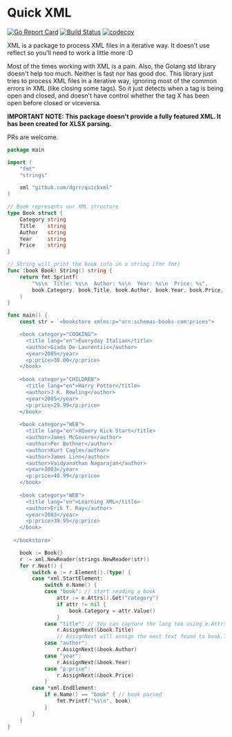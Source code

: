 # Quick XML

[![Go Report Card](https://goreportcard.com/badge/github.com/dgrr/xml)](https://goreportcard.com/report/github.com/dgrr/xml)
[![Build Status](https://travis-ci.com/dgrr/xml.svg?branch=master)](https://travis-ci.com/dgrr/xml)
[![codecov](https://codecov.io/gh/dgrr/xml/branch/master/graph/badge.svg)](https://codecov.io/gh/dgrr/xml)

XML is a package to process XML files in a iterative way. It doesn't use reflect so you'll need to work a little more :D

Most of the times working with XML is a pain. Also, the Golang std library doesn't help too much. Neither is fast nor has good doc. This library just tries to process XML files in a iterative way, ignoring most of the common errors in XML (like closing some tags). So it just detects when a tag is being open and closed, and doesn't have control whether the tag X has been open before closed or viceversa.

**IMPORTANT NOTE: This package doesn't provide a fully featured XML. It has been created for XLSX parsing.**

PRs are welcome.

```go
package main

import (
	"fmt"
	"strings"

	xml "github.com/dgrr/quickxml"
)

// Book represents our XML structure
type Book struct {
	Category string
	Title    string
	Author   string
	Year     string
	Price    string
}

// String will print the book info in a string (for fmt)
func (book Book) String() string {
	return fmt.Sprintf(
		"%s\n  Title: %s\n  Author: %s\n  Year: %s\n  Price: %s",
		book.Category, book.Title, book.Author, book.Year, book.Price,
	)
}

func main() {
	const str = `<bookstore xmlns:p="urn:schemas-books-com:prices">

	<book category="COOKING">
	  <title lang="en">Everyday Italian</title>
	  <author>Giada De Laurentiis</author>
	  <year>2005</year>
	  <p:price>30.00</p:price>
	</book>
  
	<book category="CHILDREN">
	  <title lang="en">Harry Potter</title>
	  <author>J K. Rowling</author>
	  <year>2005</year>
	  <p:price>29.99</p:price>
	</book>
  
	<book category="WEB">
	  <title lang="en">XQuery Kick Start</title>
	  <author>James McGovern</author>
	  <author>Per Bothner</author>
	  <author>Kurt Cagle</author>
	  <author>James Linn</author>
	  <author>Vaidyanathan Nagarajan</author>
	  <year>2003</year>
	  <p:price>49.99</p:price>
	</book>
  
	<book category="WEB">
	  <title lang="en">Learning XML</title>
	  <author>Erik T. Ray</author>
	  <year>2003</year>
	  <p:price>39.95</p:price>
	</book>
  
  </bookstore>`

	book := Book{}
	r := xml.NewReader(strings.NewReader(str))
	for r.Next() {
		switch e := r.Element().(type) {
		case *xml.StartElement:
			switch e.Name() {
			case "book": // start reading a book
				attr := e.Attrs().Get("category")
				if attr != nil {
					book.Category = attr.Value()
				}
			case "title": // You can capture the lang too using e.Attrs()
				r.AssignNext(&book.Title)
				// AssignNext will assign the next text found to book.Title
			case "author":
				r.AssignNext(&book.Author)
			case "year":
				r.AssignNext(&book.Year)
			case "p:price":
				r.AssignNext(&book.Price)
			}
		case *xml.EndElement:
			if e.Name() == "book" { // book parsed
				fmt.Printf("%s\n", book)
			}
		}
	}
}
```

